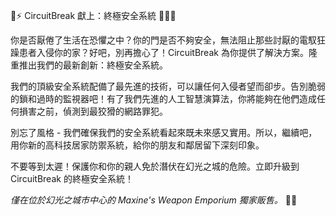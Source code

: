 🔋⚡️ CircuitBreak 獻上：終極安全系統 🕵️‍♂️🔥

你是否厭倦了生活在恐懼之中？你的門是否不夠安全，無法阻止那些討厭的電馭狂躁患者入侵你的家？好吧，別再擔心了！CircuitBreak 為你提供了解決方案。隆重推出我們的最新創新：終極安全系統。

我們的頂級安全系統配備了最先進的技術，可以讓任何入侵者望而卻步。告別脆弱的鎖和過時的監視器吧！有了我們先進的人工智慧演算法，你將能夠在他們造成任何損害之前，偵測到最狡猾的網路罪犯。

別忘了風格 - 我們確保我們的安全系統看起來既未來感又實用。所以，繼續吧，用你新的高科技居家防禦系統，給你的朋友和鄰居留下深刻印象。

不要等到太遲！保護你和你的親人免於潛伏在幻光之城的危險。立即升級到 CircuitBreak 的終極安全系統！

_僅在位於幻光之城市中心的 Maxine's Weapon Emporium 獨家販售。_ 🌆🔫
